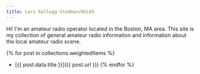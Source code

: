 ```yaml
---
title: Lars Kellogg-Stedman/N1LKS
---
```


Hi! I'm an amateur radio operator located in the Boston, MA area. This site is my collection of general amateur radio information and information about the local amateur radio scene.

{% for post in collections.weightedItems %}
- [{{ post.data.title }}]({{ post.url }})
{% endfor %}
